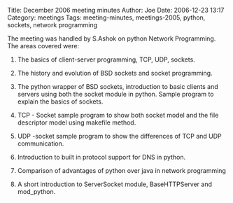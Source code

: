 Title: December 2006 meeting minutes
Author: Joe
Date: 2006-12-23 13:17
Category: meetings
Tags: meeting-minutes, meetings-2005, python, sockets, network programming


The meeting was handled by S.Ashok on python Network Programming. The areas covered were:

1) The basics of client-server programming, TCP, UDP, sockets.

2) The history and evolution of BSD sockets and socket programming.

3) The python wrapper of BSD sockets, introduction to basic clients and servers using both the socket module in python. Sample program to explain the basics of sockets.

4) TCP - Socket sample program to show both socket model and the file descriptor model using makefile method.

5) UDP -socket sample program to show the differences of TCP and UDP communication.

6) Introduction to built in protocol support for DNS in python.

7) Comparison of advantages of python over java in network programming

8) A short introduction to ServerSocket module, BaseHTTPServer and mod_python.
